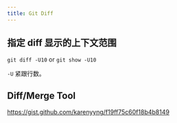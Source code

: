 ```yaml
---
title: Git Diff
---
```



## 指定 diff 显示的上下文范围

`git diff -U10` or `git show -U10`

`-U` 紧跟行数。

## Diff/Merge Tool

https://gist.github.com/karenyyng/f19ff75c60f18b4b8149
